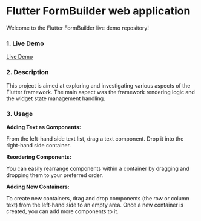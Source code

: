 # Flutter FormBuilder web application

Welcome to the Flutter FormBuilder live demo repository!

### 1. Live Demo

  [Live Demo](https://flutter-formbuilder-web.onrender.com/)

### 2. Description

  This project is aimed at exploring and investigating various aspects of the Flutter framework.
  The main aspect was the framework rendering logic and the widget state management handling.


### 3. Usage

**Adding Text as Components:**

 From the left-hand side text list, drag a text component.
 Drop it into the right-hand side container.

**Reordering Components:**

You can easily rearrange components within a container by dragging and dropping them to your preferred order.

**Adding New Containers:**

To create new containers, drag and drop components (the row or column text) from the left-hand side to an empty area.
Once a new container is created, you can add more components to it.
